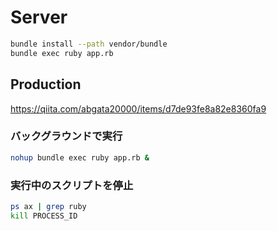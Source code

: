 # Server

```bash
bundle install --path vendor/bundle
bundle exec ruby app.rb
```

## Production

https://qiita.com/abgata20000/items/d7de93fe8a82e8360fa9

### バックグラウンドで実行

```bash
nohup bundle exec ruby app.rb &
```

### 実行中のスクリプトを停止

```bash
ps ax | grep ruby
kill PROCESS_ID
```
